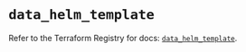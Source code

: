 # `data_helm_template`

Refer to the Terraform Registry for docs: [`data_helm_template`](https://registry.terraform.io/providers/hashicorp/helm/2.13.1/docs/data-sources/template).
